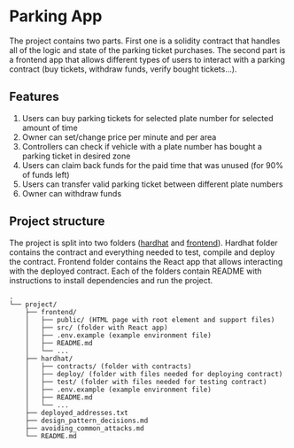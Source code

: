 # Parking App

The project contains two parts. First one is a solidity contract that handles all of the logic and state of the parking ticket purchases. The second part is a frontend app that allows different types of users to interact with a parking contract (buy tickets, withdraw funds, verify bought tickets...).

## Features

1. Users can buy parking tickets for selected plate number for selected amount of time
2. Owner can set/change price per minute and per area
3. Controllers can check if vehicle with a plate number has bought a parking ticket in desired zone
4. Users can claim back funds for the paid time that was unused (for 90% of funds left)
5. Users can transfer valid parking ticket between different plate numbers
6. Owner can withdraw funds

## Project structure

The project is split into two folders ([hardhat](hardhat) and [frontend](frontend)). Hardhat folder contains the contract and everything needed to test, compile and deploy the contract. Frontend folder contains the React app that allows interacting with the deployed contract. Each of the folders contain README with instructions to install dependencies and run the project.

```
.
└── project/
    ├── frontend/
    │   ├── public/ (HTML page with root element and support files)
    │   ├── src/ (folder with React app)
    │   ├── .env.example (example environment file)
    │   ├── README.md
    │   └── ...
    ├── hardhat/
    │   ├── contracts/ (folder with contracts)
    │   ├── deploy/ (folder with files needed for deploying contract)
    │   ├── test/ (folder with files needed for testing contract)
    │   ├── .env.example (example environment file)
    │   ├── README.md
    │   └── ...
    ├── deployed_addresses.txt
    ├── design_pattern_decisions.md
    ├── avoiding_common_attacks.md
    └── README.md
```

<!-- ## Frontend app URL

https://super-voice-9814.on.fleek.co/

## Screencast link

https://www.youtube.com/watch?v=yQ9OrATkuqg

## Other

> My public ETH address for certification (NFT): 0xCb1E63be3e892126eED1345831720759435c9066 -->
